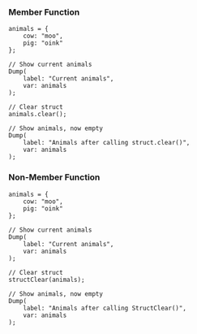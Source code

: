 ### Member Function

```luceescript+trycf
animals = {
	cow: "moo",
	pig: "oink"
};

// Show current animals
Dump(
	label: "Current animals",
	var: animals
);

// Clear struct
animals.clear();

// Show animals, now empty
Dump(
	label: "Animals after calling struct.clear()",
	var: animals
);
```

### Non-Member Function

```luceescript+trycf
animals = {
	cow: "moo",
	pig: "oink"
};

// Show current animals
Dump(
	label: "Current animals",
	var: animals
);

// Clear struct
structClear(animals);

// Show animals, now empty
Dump(
	label: "Animals after calling StructClear()",
	var: animals
);
```

